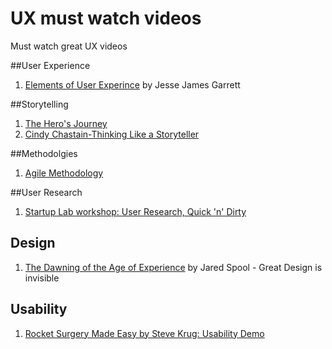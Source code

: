 # UX must watch videos
Must watch great UX videos

##User Experience
1. [Elements of User Experince](https://www.youtube.com/watch?v=xgTE6QRumwo) by Jesse James Garrett

##Storytelling 
1. [The Hero's Journey](https://www.youtube.com/watch?v=RPKzF2tFgfs)
2. [Cindy Chastain-Thinking Like a Storyteller](https://vimeo.com/9686849)

##Methodolgies 
1. [Agile Methodology](https://www.commoncraft.com/video/agile-methodology)

##User Research
1. [Startup Lab workshop: User Research, Quick 'n' Dirty](https://www.youtube.com/watch?v=WpzmOH0hrEM)

## Design
1. [The Dawning of the Age of Experience](https://youtu.be/nes1bgfHpko) by Jared Spool - Great Design is invisible 

## Usability
1. [Rocket Surgery Made Easy by Steve Krug: Usability Demo](https://youtu.be/QckIzHC99Xc)

